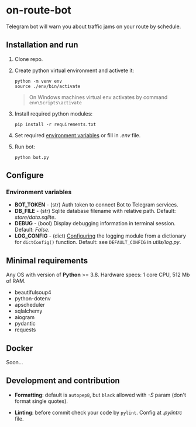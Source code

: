 # on-route-bot

Telegram bot will warn you about traffic jams on your route by schedule.

## Installation and run

1. Clone repo.
2. Create python virtual environment and activete it:

    ```console
    python -m venv env
    source ./env/bin/activate
    ```

    > On Windows machines virtual env activates by command `env\Scripts\activate`

3. Install required python modules:

    ```console
    pip install -r requirements.txt
    ```

4. Set required [environment variables](#environment-variables) or fill in _.env_ file.

5. Run bot:

    ```console
    python bot.py
    ```

## Configure

### Environment variables

- **BOT_TOKEN** - (str) Auth token to connect Bot to Telegram services.
- **DB_FILE** - (str) Sqlite database filename with relative path. Default: _store/data.sqlite_.
- **DEBUG** - (bool) Display debugging information in terminal session. Default: _False_.
- **LOG_CONFIG** - (dict) [Configuring](https://docs.python.org/3/library/logging.config.html) the logging module from a dictionary for `dictConfig()` function. Default: see `DEFAULT_CONFIG` in _utils/log.py_.

## Minimal requirements

Any OS with version of **Python** >= 3.8.
Hardware specs: 1 core CPU, 512 Mb of RAM.

- beautifulsoup4
- python-dotenv
- apscheduler
- sqlalchemy
- aiogram
- pydantic
- requests

## Docker

Soon...

## Development and contribution

- **Formatting**: default is `autopep8`, but `black` allowed with _-S_ param (don't format single quotes).

- **Linting**: before commit check your code by `pylint`. Config at _.pylintrc_ file.

